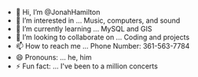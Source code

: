 - 👋 Hi, I’m @JonahHamilton
- 👀 I’m interested in ... Music, computers, and sound
- 🌱 I’m currently learning ... MySQL and GIS
- 💞️ I’m looking to collaborate on ... Coding and projects
- 📫 How to reach me ... Phone Number: 361-563-7784
- 😄 Pronouns: ... he, him
- ⚡ Fun fact: ... I've been to a million concerts

<!---
JonahHamilton/JonahHamilton is a ✨ special ✨ repository because its `README.md` (this file) appears on your GitHub profile.
You can click the Preview link to take a look at your changes.
--->
